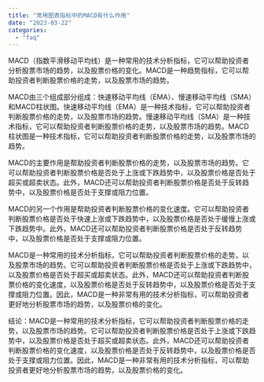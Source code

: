 ```yaml
---
title: "常用图表指标中的MACD有什么作用"
date: "2023-03-22"
categories: 
  - "faq"
---
```


MACD（指数平滑移动平均线）是一种常用的技术分析指标，它可以帮助投资者分析股票市场的趋势，以及股票价格的变化。MACD是一种趋势指标，它可以帮助投资者判断股票价格的走势，以及股票市场的趋势。

MACD由三个组成部分组成：快速移动平均线（EMA）、慢速移动平均线（SMA）和MACD柱状图。快速移动平均线（EMA）是一种技术指标，它可以帮助投资者判断股票价格的走势，以及股票市场的趋势。慢速移动平均线（SMA）是一种技术指标，它可以帮助投资者判断股票价格的走势，以及股票市场的趋势。MACD柱状图是一种技术指标，它可以帮助投资者判断股票价格的走势，以及股票市场的趋势。

MACD的主要作用是帮助投资者判断股票价格的走势，以及股票市场的趋势。它可以帮助投资者判断股票价格是否处于上涨或下跌趋势中，以及股票价格是否处于超买或超卖状态。此外，MACD还可以帮助投资者判断股票价格是否处于反转趋势中，以及股票价格是否处于支撑或阻力位置。

MACD的另一个作用是帮助投资者判断股票价格的变化速度。它可以帮助投资者判断股票价格是否处于快速上涨或下跌趋势中，以及股票价格是否处于缓慢上涨或下跌趋势中。此外，MACD还可以帮助投资者判断股票价格是否处于反转趋势中，以及股票价格是否处于支撑或阻力位置。

MACD是一种常用的技术分析指标，它可以帮助投资者判断股票价格的走势，以及股票市场的趋势。它可以帮助投资者判断股票价格是否处于上涨或下跌趋势中，以及股票价格是否处于超买或超卖状态。此外，MACD还可以帮助投资者判断股票价格的变化速度，以及股票价格是否处于反转趋势中，以及股票价格是否处于支撑或阻力位置。因此，MACD是一种非常有用的技术分析指标，可以帮助投资者更好地分析股票市场的趋势，以及股票价格的变化。

结论：MACD是一种常用的技术分析指标，它可以帮助投资者判断股票价格的走势，以及股票市场的趋势。它可以帮助投资者判断股票价格是否处于上涨或下跌趋势中，以及股票价格是否处于超买或超卖状态。此外，MACD还可以帮助投资者判断股票价格的变化速度，以及股票价格是否处于反转趋势中，以及股票价格是否处于支撑或阻力位置。因此，MACD是一种非常有用的技术分析指标，可以帮助投资者更好地分析股票市场的趋势，以及股票价格的变化。
